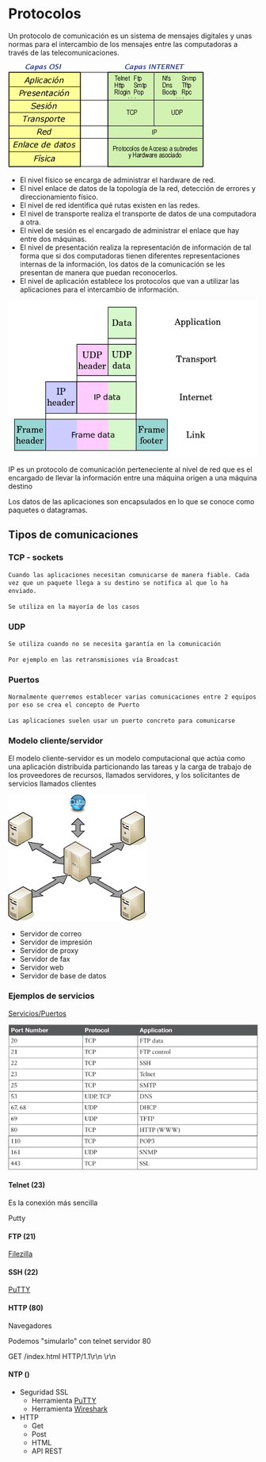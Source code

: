 # Protocolos


Un protocolo de comunicación  es un sistema de mensajes digitales  y unas normas para el intercambio de  los mensajes entre las computadoras a través de las telecomunicaciones.

![Capas OSI](./images/Capas_OSI.png)


* El nivel físico se encarga de administrar el hardware de red.
* El nivel enlace de datos de la topología de la red, detección de errores y direccionamiento físico.
* El nivel de red identifica qué rutas existen en las redes.
* El nivel de transporte  realiza el transporte de datos de una computadora a otra.
* El nivel de sesión es el encargado de administrar el enlace que hay entre dos máquinas.
* El nivel de presentación  realiza  la representación de información de tal forma que si dos computadoras  tienen diferentes representaciones internas de la información, los datos de la comunicación se les presentan de manera  que puedan reconocerlos.
* El nivel de aplicación  establece los protocolos que van a utilizar las aplicaciones  para el intercambio de información.


![](./images/800px-UDP_encapsulation.svg.png)

IP es un protocolo de comunicación perteneciente  al  nivel de red que es el encargado de llevar la información entre una máquina origen a una máquina destino

Los datos de las aplicaciones son encapsulados en lo que se conoce como paquetes o datagramas. 



## Tipos de comunicaciones

### TCP - sockets
    Cuando las aplicaciones necesitan comunicarse de manera fiable. Cada vez que un paquete llega a su destino se notifica al que lo ha enviado. 
    
    Se utiliza en la mayoría de los casos
    
### UDP 
    Se utiliza cuando no se necesita garantía en la comunicación
    
    Por ejemplo en las retransmisiones vía Broadcast
    
    
### Puertos


    Normalmente querremos establecer varias comunicaciones entre 2 equipos por eso se crea el concepto de Puerto

    Las aplicaciones suelen usar un puerto concreto para comunicarse
    
    
### Modelo cliente/servidor

El modelo cliente-servidor es un modelo computacional que actúa como una aplicación distribuida particionando las tareas y la carga de trabajo de los proveedores de recursos, llamados servidores, y los solicitantes de servicios llamados clientes

![](./images/Servidores.png)

* Servidor de correo
* Servidor de impresión
* Servidor de proxy
* Servidor de fax
* Servidor web
* Servidor de base de datos

### Ejemplos de servicios

[Servicios/Puertos](https://en.wikipedia.org/wiki/List_of_TCP_and_UDP_port_numbers)

![Protocolos.jpg](./images/Protocolos.jpg)

#### Telnet (23)

Es la conexión más sencilla

Putty

#### FTP (21)

[Filezilla](https://filezilla-project.org/)

#### SSH (22)

[PuTTY](https://www.chiark.greenend.org.uk/~sgtatham/putty/latest.html)

#### HTTP (80)

Navegadores

Podemos "simularlo" con telnet servidor 80

GET /index.html HTTP/1.1\r\n
\r\n



#### NTP ()

* Seguridad  SSL
  * Herramienta [PuTTY](https://www.chiark.greenend.org.uk/~sgtatham/putty/latest.html)
  * Herramienta [Wireshark](https://www.wireshark.org/)
* HTTP
  * Get
  * Post
  * HTML
  * API REST
